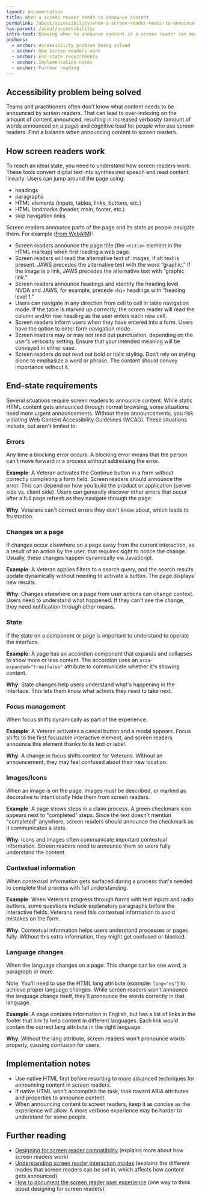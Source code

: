 ```yaml
---
layout: documentation
title: When a screen reader needs to announce content
permalink: /about/accessibility/when-a-screen-reader-needs-to-announce-content
has-parent: /about/accessibility/
intro-text: Knowing when to announce content in a screen reader can mean the difference between a quick and helpful experience or a long and verbose experience for people who use screen readers.
anchors:
  - anchor: Accessibility problem being solved
  - anchor: How screen readers work
  - anchor: End-state requirements
  - anchor: Implementation notes
  - anchor: Further reading
---
```


## Accessibility problem being solved

Teams and practitioners often don’t know what content needs to be announced by screen readers. That can lead to over-indexing on the amount of content announced, resulting in increased verbosity (amount of words announced on a page) and cognitive load for people who use screen readers. Find a balance when announcing content to screen readers.

## How screen readers work

To reach an ideal state, you need to understand how screen readers work. These tools convert digital text into synthesized speech and read content linearly. Users can jump around the page using:

- headings
- paragraphs
- HTML elements (inputs, tables, links, buttons, etc.)
- HTML landmarks (header, main, footer, etc.)
- skip navigation links

Screen readers announce parts of the page and its state as people navigate them. For example ([from WebAIM](https://webaim.org/techniques/screenreader/)):

- Screen readers announce the page title (the `<title>` element in the HTML markup) when first loading a web page.
- Screen readers will read the alternative text of images, if alt text is present. JAWS precedes the alternative text with the word “graphic.” If the image is a link, JAWS precedes the alternative text with “graphic link."
- Screen readers announce headings and identify the heading level. NVDA and JAWS, for example, precede `<h1>` headings with “heading level 1.”
- Users can navigate in any direction from cell to cell in table navigation mode. If the table is marked up correctly, the screen reader will read the column and/or row heading as the user enters each new cell.
- Screen readers inform users when they have entered into a form. Users have the option to enter form navigation mode.
- Screen readers may or may not read out punctuation, depending on the user’s verbosity setting. Ensure that your intended meaning will be conveyed in either case.
- Screen readers do not read out bold or italic styling. Don’t rely on styling alone to emphasize a word or phrase. The content should convey importance without it.

## End-state requirements

Several situations require screen readers to announce content. While static HTML content gets announced through normal browsing, some situations need more urgent announcements. Without these announcements, you risk violating Web Content Accessibility Guidelines (WCAG). These situations include, but aren't limited to:

### Errors

Any time a blocking error occurs. A blocking error means that the person can't move forward in a process without addressing the error.

**Example**: A Veteran activates the Continue button in a form without correctly completing a form field. Screen readers should announce the error. This can depend on how you build the product or application (server side vs. client side). Users can generally discover other errors that occur after a full page refresh as they navigate through the page.

**Why**: Veterans can't correct errors they don't know about, which leads to frustration.

### Changes on a page

If changes occur elsewhere on a page away from the current interaction, as a result of an action by the user, that requires sight to notice the change. Usually, these changes happen dynamically via JavaScript.

**Example**: A Veteran applies filters to a search query, and the search results update dynamically without needing to activate a button. The page displays new results.

**Why**: Changes elsewhere on a page from user actions can change context. Users need to understand what happened. If they can't see the change, they need notification through other means.

### State

If the state on a component or page is important to understand to operate the interface.

**Example**: A page has an accordion component that expands and collapses to show more or less content. The accordion uses an `aria-expanded="true|false"` attribute to communicate whether it's showing content.

**Why**: State changes help users understand what's happening in the interface. This lets them know what actions they need to take next.

### Focus management

When focus shifts dynamically as part of the experience.

**Example**: A Veteran activates a cancel button and a modal appears. Focus shifts to the first focusable interactive element, and screen readers announce this element thanks to its text or label.

**Why**: A change in focus shifts context for Veterans. Without an announcement, they may feel confused about their new location.

### Images/Icons

When an image is on the page. Images must be described, or marked as decorative to intentionally hide them from screen readers.

**Example**: A page shows steps in a claim process. A green checkmark icon appears next to "completed" steps. Since the text doesn't mention "completed" anywhere, screen readers should announce the checkmark as it communicates a state.

**Why**: Icons and images often communicate important contextual information. Screen readers need to announce them so users fully understand the content.

### Contextual information

When contextual information gets surfaced during a process that's needed to complete that process with full understanding.

**Example**: When Veterans progress through forms with text inputs and radio buttons, some questions include explanatory paragraphs before the interactive fields. Veterans need this contextual information to avoid mistakes on the form.

**Why**: Contextual information helps users understand processes or pages fully. Without this extra information, they might get confused or blocked.

### Language changes

When the language changes on a page. This change can be one word, a paragraph or more.

Note: You'll need to use the HTML lang attribute (example: `lang="es"`) to achieve proper language changes. While screen readers won't announce the language change itself, they'll pronounce the words correctly in that language.

**Example**: A page contains information in English, but has a list of links in the footer that link to help content in different languages. Each link would contain the correct lang attribute in the right language.

**Why**: Without the lang attribute, screen readers won't pronounce words properly, causing confusion for users.

## Implementation notes

- Use native HTML first before resorting to more advanced techniques for announcing content in screen readers.
- If native HTML won't accomplish the task, look toward ARIA attributes and properties to announce content.
- When announcing content to screen readers, keep it as concise as the experience will allow. A more verbose experience may be harder to understand for some people.

## Further reading

- [Designing for screen reader compatibility](https://webaim.org/techniques/screenreader/) (explains more about how screen readers work)
- [Understanding screen reader interaction modes](https://tink.uk/understanding-screen-reader-interaction-modes/) (explains the different modes that screen readers can be set in, which affects how content gets announced)
- [How to document the screen reader user experience](https://bbc.github.io/accessibility-news-and-you/guides/screen-reader-ux.html) (one way to think about designing for screen readers)
